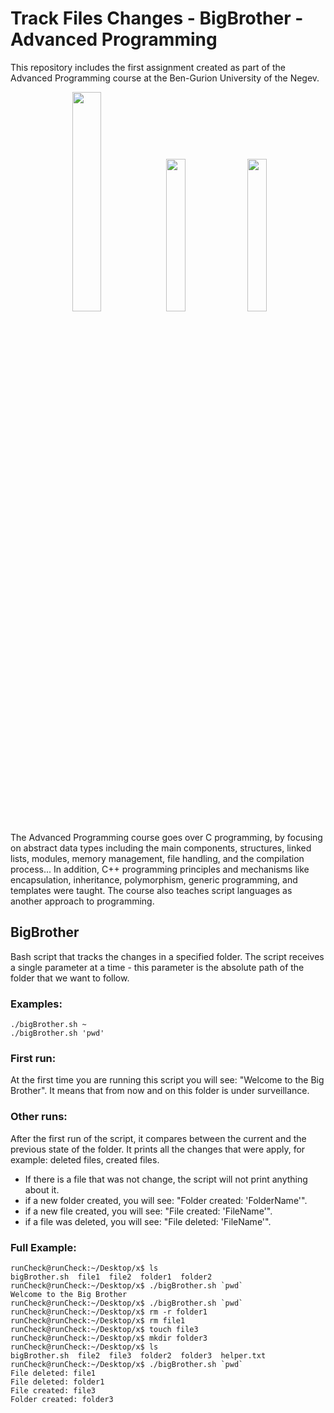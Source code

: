 # Track Files Changes - BigBrother - Advanced Programming
This repository includes the first assignment created as part of the Advanced Programming course at the Ben-Gurion University of the Negev.

<p align="center">
<img src="https://shushan.co.il/wp-content/uploads/2021/08/bash.jpg"  width=30%>
<img src="https://wallpaperaccess.com/full/1537294.png"  width=25%>
<img src="https://i.pinimg.com/originals/fe/60/4c/fe604c386cbe5de093a44ac6584be8c4.jpg"  width=25%>
</p>

The Advanced Programming course goes over C programming, by focusing on abstract data types including the main components, structures, linked lists, modules, memory management, file handling, and the compilation process... In addition, C++ programming principles and mechanisms like encapsulation, inheritance, polymorphism, generic programming, and templates were taught. The course also teaches script languages as another approach to programming.

## BigBrother
Bash script that tracks the changes in a specified folder.
The script receives a single parameter at a time - this parameter is the absolute path of the folder that we want to follow.

### Examples:
```
./bigBrother.sh ~
./bigBrother.sh 'pwd'
```
### First run:
At the first time you are running this script you will see: "Welcome to the Big Brother". It means that from now and on this folder is under surveillance.

### Other runs:
After the first run of the script, it compares between the current and the previous state of the folder.
It prints all the changes that were apply, for example: deleted files, created files. 
* If there is a file that was not change, the script will not print anything about it.
* if a new folder created, you will see: "Folder created: 'FolderName'".
* if a new file created, you will see: "File created: 'FileName'".
* if a file was deleted, you will see: "File deleted: 'FileName'".

### Full Example:
```
runCheck@runCheck:~/Desktop/x$ ls
bigBrother.sh  file1  file2  folder1  folder2
runCheck@runCheck:~/Desktop/x$ ./bigBrother.sh `pwd`
Welcome to the Big Brother
runCheck@runCheck:~/Desktop/x$ ./bigBrother.sh `pwd`
runCheck@runCheck:~/Desktop/x$ rm -r folder1
runCheck@runCheck:~/Desktop/x$ rm file1
runCheck@runCheck:~/Desktop/x$ touch file3
runCheck@runCheck:~/Desktop/x$ mkdir folder3
runCheck@runCheck:~/Desktop/x$ ls
bigBrother.sh  file2  file3  folder2  folder3  helper.txt
runCheck@runCheck:~/Desktop/x$ ./bigBrother.sh `pwd`
File deleted: file1
File deleted: folder1
File created: file3
Folder created: folder3
```

